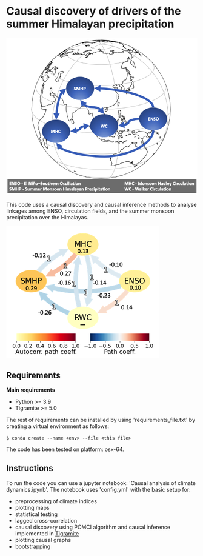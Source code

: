 # Causal discovery of drivers of the summer Himalayan precipitation

![causal_diagram](plots/causal_diagram.png#center)

This code uses a causal discovery and causal inference methods to analyse linkages among ENSO, circulation fields, and the summer monsoon precipitation over the Himalayas.

![cen](plots/cenENSO_MHC_SMHP_RWC.png)

Requirements
------------
**Main requirements**
* Python >= 3.9
* Tigramite >= 5.0

The rest of requirements can be installed by using 'requirements_file.txt' by creating a virtual environment as follows:

    $ conda create --name <env> --file <this file>

The code has been tested on platform: osx-64.

Instructions
------------
To run the code you can use a jupyter notebook: 'Causal analysis of climate dynamics.ipynb'. 
The notebook uses 'config.yml' with the basic setup for:
* preprocessing of climate indices 
* plotting maps
* statistical testing
* lagged cross-correlation
* causal discovery using PCMCI algorithm and causal inference implemented in [Tigramite](https://github.com/jakobrunge/tigramite)
* plotting causal graphs
* bootstrapping